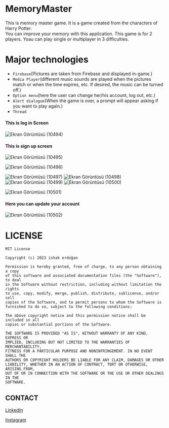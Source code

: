 # MemoryMaster

This is memory master game. It is a game created from the characters of Harry Potter.<br> 
You can improve your memory with this application. This game is for 2 players. Yoau can play single or multiplayer in 3 difficulties.


# Major technologies

- `Firebase`(Pictures are taken from Firebase and displayed in-game.)
- `Media Player`(different music sounds are played when the pictures match or when the time expires, etc. If desired, the music can be turned off.)
- `Option menu`(here the user can change her/his account, log out, etc.)
- `Alert dialogue`(When the game is over, a prompt will appear asking if you want to play again.)
- `Thread`

#### This is log in Screen<br>
![Ekran Görüntüsü (10494)](https://user-images.githubusercontent.com/91196350/220881809-f844acf8-122e-47a3-84ec-998432108d57.png)<br>
 
 #### This is sign up screen<br>
![Ekran Görüntüsü (10495)](https://user-images.githubusercontent.com/91196350/220881810-a5017b85-e951-4674-9e7b-8b5c627cc3f4.png)


![Ekran Görüntüsü (10496)](https://user-images.githubusercontent.com/91196350/220881812-c81eceb7-fcfe-486e-a572-17d4c7baa107.png)


![Ekran Görüntüsü (10497)](https://user-images.githubusercontent.com/91196350/220881813-2b493efb-7e1b-4c1d-b4c6-c4941298e63b.png)
![Ekran Görüntüsü (10498)](https://user-images.githubusercontent.com/91196350/220881816-787e564d-0f06-4295-aa0a-430f01c2bfe1.png)
![Ekran Görüntüsü (10499)](https://user-images.githubusercontent.com/91196350/220881823-3c3eb571-452d-4c72-ad15-e8d51282f933.png)
![Ekran Görüntüsü (10500)](https://user-images.githubusercontent.com/91196350/220881828-bc71592a-a45d-4bef-8f55-57f4fa595131.png)

![Ekran Görüntüsü (10501)](https://user-images.githubusercontent.com/91196350/220881806-0ba584d3-610c-4c39-9f07-11626ae888a9.png)

#### Here you can update your account
![Ekran Görüntüsü (10502)](https://user-images.githubusercontent.com/91196350/220881807-b55a4dcc-680b-4357-86bc-af4115f03c4c.png)






# LICENSE

```
MIT License

Copyright (c) 2023 ishak erdoğan

Permission is hereby granted, free of charge, to any person obtaining a copy
of this software and associated documentation files (the "Software"), to deal
in the Software without restriction, including without limitation the rights
to use, copy, modify, merge, publish, distribute, sublicense, and/or sell
copies of the Software, and to permit persons to whom the Software is
furnished to do so, subject to the following conditions:

The above copyright notice and this permission notice shall be included in all
copies or substantial portions of the Software.

THE SOFTWARE IS PROVIDED "AS IS", WITHOUT WARRANTY OF ANY KIND, EXPRESS OR
IMPLIED, INCLUDING BUT NOT LIMITED TO THE WARRANTIES OF MERCHANTABILITY,
FITNESS FOR A PARTICULAR PURPOSE AND NONINFRINGEMENT. IN NO EVENT SHALL THE
AUTHORS OR COPYRIGHT HOLDERS BE LIABLE FOR ANY CLAIM, DAMAGES OR OTHER
LIABILITY, WHETHER IN AN ACTION OF CONTRACT, TORT OR OTHERWISE, ARISING FROM,
OUT OF OR IN CONNECTION WITH THE SOFTWARE OR THE USE OR OTHER DEALINGS IN THE
SOFTWARE.
```




## CONTACT
[LinkedIn](https://www.linkedin.com/in/ishak-erdo%C4%9Fan-332b77233/)

[Instagram](https://www.instagram.com/ishakerdogan728/)
